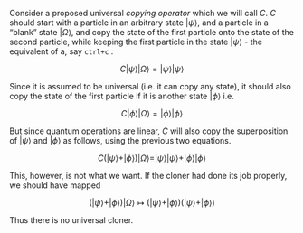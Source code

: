 Consider a proposed universal _copying operator_ which we will call $C$. $C$ should start with a particle in an arbitrary state $|\psi\rangle$, and a particle in a “blank” state $|\Omega\rangle$, and copy the state of the first particle onto the state of the second particle, while keeping the first particle in the state $|\psi\rangle$ - the equivalent of a, say `ctrl+c` .

$$ C|\psi\rangle|\Omega\rangle=|\psi\rangle|\psi\rangle $$

Since it is assumed to be universal (i.e. it can copy any state), it should also copy the state of the first particle if it is another state $|\phi\rangle$ i.e.

$$ C|\phi\rangle|\Omega\rangle=|\phi\rangle|\phi\rangle $$

But since quantum operations are linear, $C$ will also copy the superposition of $|\psi\rangle$ and $|\phi\rangle$ as follows, using the previous two equations.

$$ C\Big(|\psi\rangle+|\phi\rangle\Big )|\Omega\rangle=|\psi\rangle|\psi\rangle+|\phi\rangle|\phi\rangle $$

This, however, is not what we want. If the cloner had done its job properly, we should have mapped

$$ \left(|\psi\rangle+|\phi\rangle\right)|\Omega\rangle\mapsto\left(|\psi\rangle+|\phi\rangle\right)\left(|\psi\rangle+|\phi\rangle\right) $$

Thus there is no universal cloner.